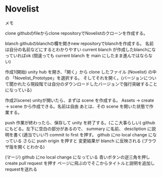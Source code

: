 # Novelist
メモ

clone
githubのfileからclone repositoryでNovelistのクローンを作成する。

blanch
githubのblanchの欄を開きnew repositoryでblanchを作成する。
名前は自分の名前などにするとわかりやすい
current blanch が作成したblanchになっていればok
(間違っても current blanch を main にしたまま進んではならない)

作成1(開始)
unity hub を開き、「開く」から clone したファイル (Novelist) の中の
「Novelist_Prototype」を選択する。
そしてそれを開く。(バージョンについて聞かれたら現段階では自分のダウンロードしたバージョンで強行突破することになっている)

作成2(scene)
unityが開いたら、まずは scene を作成する。
Assets → create → scene から作成できる。名前は自由
あとは、その scene を開いた状態で作業する。

push
作業が終わったら、保存して unity を終了する。(ここ大事らしい)
github にもどる。左下に空白の部分があるので、
summary に名前、 descliption に説明を書く(適当でいい?)
commit to first を押す。
github にno local change になっている
さらに push origin を押すと
変更結果が blanch に反映される
(ブラウザ版を開くとわかる)

(マージ)
github にno local change になっている
青いボタンの逆三角を押し create pull request を押す
ページに飛ぶのでそこからタイトルと説明を追加しrequestを送れる
